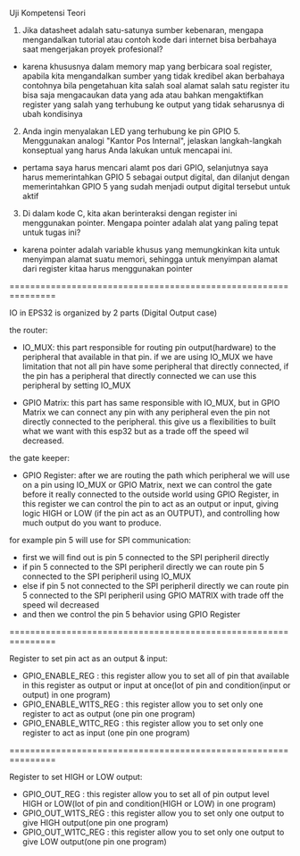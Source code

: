 Uji Kompetensi Teori

1. Jika datasheet adalah satu-satunya sumber kebenaran, mengapa mengandalkan tutorial atau contoh kode dari internet bisa berbahaya saat mengerjakan proyek profesional?

- karena khususnya dalam memory map yang berbicara soal register, apabila kita mengandalkan sumber yang tidak kredibel akan berbahaya contohnya bila pengetahuan kita salah soal alamat salah satu register itu bisa saja mengacaukan data yang ada atau bahkan mengaktifkan register yang salah yang terhubung ke output yang tidak seharusnya di ubah kondisinya

2. Anda ingin menyalakan LED yang terhubung ke pin GPIO 5. Menggunakan analogi "Kantor Pos Internal", jelaskan langkah-langkah konseptual yang harus Anda lakukan untuk mencapai ini.

- pertama saya harus mencari alamt pos dari GPIO, selanjutnya saya harus memerintahkan GPIO 5 sebagai output digital, dan dilanjut dengan memerintahkan GPIO 5 yang sudah menjadi output digital tersebut untuk aktif

3. Di dalam kode C, kita akan berinteraksi dengan register ini menggunakan pointer. Mengapa pointer adalah alat yang paling tepat untuk tugas ini?

- karena pointer adalah variable khusus yang memungkinkan kita untuk menyimpan alamat suatu memori, sehingga untuk menyimpan alamat dari register kitaa harus menggunakan pointer

===============================================================

IO in EPS32 is organized by 2 parts (Digital Output case)

the router:

- IO_MUX: this part responsible for routing pin output(hardware) to the peripheral that available in that pin. if we are using IO_MUX we have limitation that not all pin have some peripheral that directly connected, if the pin has a peripheral that directly connected we can use this peripheral by setting IO_MUX

- GPIO Matrix: this part has same responsible with IO_MUX, but in GPIO Matrix we can connect any pin with any peripheral even the pin not directly connected to the peripheral. this give us a flexibilities to built what we want with this esp32 but as a trade off the speed wil decreased.

the gate keeper:

- GPIO Register: after we are routing the path which peripheral we will use on a pin using IO_MUX or GPIO Matrix, next we can control the gate before it really connected to the outside world using GPIO Register, in this register we can control the pin to act as an output or input, giving logic HIGH or LOW (if the pin act as an OUTPUT), and controlling how much output do you want to produce.

for example pin 5 will use for SPI communication:

- first we will find out is pin 5 connected to the SPI peripheril directly
- if pin 5 connected to the SPI peripheril directly we can route pin 5 connected to the SPI peripheril using IO_MUX
- else if pin 5 not connected to the SPI peripheril directly we can route pin 5 connected to the SPI peripheril using GPIO MATRIX with trade off the speed wil decreased
- and then we control the pin 5 behavior using GPIO Register

===============================================================

Register to set pin act as an output & input:

- GPIO_ENABLE_REG : this register allow you to set all of pin that available in this register as output or input at once(lot of pin and condition(input or output) in one program)
- GPIO_ENABLE_W1TS_REG : this register allow you to set only one register to act as output (one pin one program)
- GPIO_ENABLE_W1TC_REG : this register allow you to set only one register to act as input (one pin one program)

===============================================================

Register to set HIGH or LOW output:

- GPIO_OUT_REG : this register allow you to set all of pin output level HIGH or LOW(lot of pin and condition(HIGH or LOW) in one program)
- GPIO_OUT_W1TS_REG : this register allow you to set only one output to give HIGH output(one pin one program)
- GPIO_OUT_W1TC_REG : this register allow you to set only one output to give LOW output(one pin one program)
